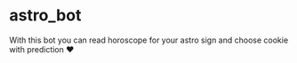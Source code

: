 # astro_bot
With this bot you can read horoscope for your astro sign and choose cookie with prediction ❤️
